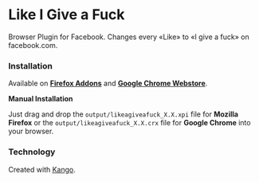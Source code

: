 Like I Give a Fuck
==================

Browser Plugin for Facebook.
Changes every «Like» to «I give a fuck» on facebook.com.

### Installation

Available on **[Firefox Addons](https://addons.mozilla.org/de/firefox/addon/like-i-give-a-fuck/)** and **[Google Chrome Webstore](https://chrome.google.com/webstore/detail/like-i-give-a-f/ohfpnpgiljfbmnibfpoieckbmhaagogf)**.


**Manual Installation**

Just drag and drop the `output/likeagiveafuck_X.X.xpi` file for **Mozilla Firefox** or the `output/likeagiveafuck_X.X.crx` file for **Google Chrome** into your browser.

### Technology

Created with [Kango](http://kangoextensions.com/).
